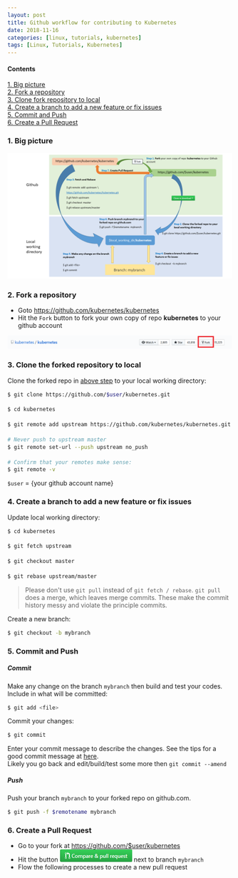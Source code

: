```yaml
---
layout: post
title: Github workflow for contributing to Kubernetes
date: 2018-11-16
categories: [linux, tutorials, kubernetes]
tags: [Linux, Tutorials, Kubernetes]
---
```


#### Contents

<!-- MarkdownTOC -->
[1. Big picture](#-big-picture)  
[2. Fork a repository](#-fork-a-repository)  
[3. Clone fork repository to local](#-clone-fork-repository-to-local)  
[4. Create a branch to add a new feature or fix issues](#-create-a-branch)  
[5. Commit and Push](#-commit)   
[6. Create a Pull Request](#-create-a-pull-request)   
<!-- /MarkdownTOC -->

<a name="-big-picture"><a/>
### 1. Big picture

![workflow](/static/img/github/github_workflow.png)

<a name="-fork-a-repository"><a/>
### 2. Fork a repository
* Goto https://github.com/kubernetes/kubernetes
* Hit the `Fork` button to fork your own copy of repo **kubernetes** to your github account

![Fork](/static/img/github/fork.png)

<a name="-clone-fork-repository-to-local"><a/>
### 3. Clone the forked repository to local

Clone the forked repo in [above step](#2-fork-a-repository) to your local working directory:
```sh
$ git clone https://github.com/$user/kubernetes.git

$ cd kubernetes

$ git remote add upstream https://github.com/kubernetes/kubernetes.git

# Never push to upstream master
$ git remote set-url --push upstream no_push

# Confirm that your remotes make sense:
$ git remote -v
```
`$user` = {your github account name}

<a name="-create-a-branch"><a/>
### 4. Create a branch to add a new feature or fix issues

Update local working directory:

```sh
$ cd kubernetes

$ git fetch upstream

$ git checkout master

$ git rebase upstream/master
```

> Please don't use `git pull` instead of `git fetch / rebase`. `git pull` does a merge, which leaves merge commits. These make the commit history messy and violate the principle commits.

Create a new branch:
```sh
$ git checkout -b mybranch
```

<a name="-commit"><a/>
### 5. Commit and Push

##### Commit

Make any change on the branch `mybranch` then build and test your codes.  
Include in what will be committed:
```sh
$ git add <file>
```
Commit your changes:
```sh
$ git commit
```
Enter your commit message to describe the changes. See the tips for a good commit message at [here](https://chris.beams.io/posts/git-commit/).  
Likely you go back and edit/build/test some more then `git commit --amend`

##### Push

Push your branch `mybranch` to your forked repo on github.com.
```sh
$ git push -f $remotename mybranch
```

<a name="-create-a-pull-request"><a/>
### 6. Create a Pull Request

- Go to your fork at https://github.com/$user/kubernetes
- Hit the button ![PR](/static/img/github/compare-pullrequest) next to branch `mybranch`
- Flow the following processes to create a new pull request

